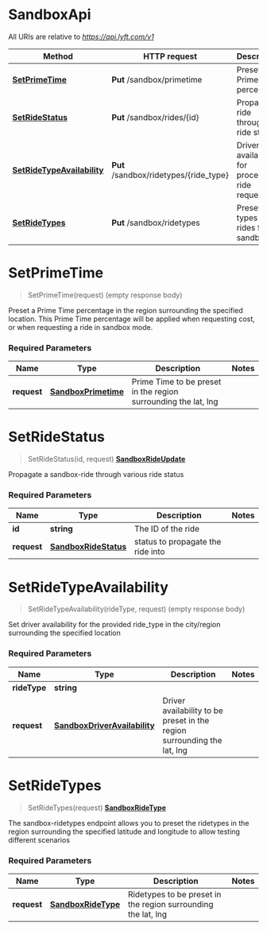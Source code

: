 # SandboxApi

All URIs are relative to *https://api.lyft.com/v1*

Method | HTTP request | Description
------------- | ------------- | -------------
[**SetPrimeTime**](SandboxApi.md#SetPrimeTime) | **Put** /sandbox/primetime | Preset Prime Time percentage
[**SetRideStatus**](SandboxApi.md#SetRideStatus) | **Put** /sandbox/rides/{id} | Propagate ride through ride status
[**SetRideTypeAvailability**](SandboxApi.md#SetRideTypeAvailability) | **Put** /sandbox/ridetypes/{ride_type} | Driver availability for processing ride request
[**SetRideTypes**](SandboxApi.md#SetRideTypes) | **Put** /sandbox/ridetypes | Preset types of rides for sandbox


# **SetPrimeTime**
> SetPrimeTime(request)  (empty response body)

Preset a Prime Time percentage in the region surrounding the specified location. This Prime Time percentage will be applied when requesting cost, or when requesting a ride in sandbox mode. 

### Required Parameters

Name | Type | Description  | Notes
------------- | ------------- | ------------- | -------------
**request** | [**SandboxPrimetime**](SandboxPrimetime.md)| Prime Time to be preset in the region surrounding the lat, lng | 

# **SetRideStatus**
> SetRideStatus(id, request) [**SandboxRideUpdate**](SandboxRideUpdate.md)

Propagate a sandbox-ride through various ride status 

### Required Parameters

Name | Type | Description  | Notes
------------- | ------------- | ------------- | -------------
**id** | **string**| The ID of the ride | 
**request** | [**SandboxRideStatus**](SandboxRideStatus.md)| status to propagate the ride into | 

# **SetRideTypeAvailability**
> SetRideTypeAvailability(rideType, request)  (empty response body)

Set driver availability for the provided ride_type in the city/region surrounding the specified location 

### Required Parameters

Name | Type | Description  | Notes
------------- | ------------- | ------------- | -------------
**rideType** | **string**|  | 
**request** | [**SandboxDriverAvailability**](SandboxDriverAvailability.md)| Driver availability to be preset in the region surrounding the lat, lng | 

# **SetRideTypes**
> SetRideTypes(request) [**SandboxRideType**](SandboxRideType.md)

The sandbox-ridetypes endpoint allows you to preset the ridetypes in the region surrounding the specified latitude and longitude to allow testing different scenarios 

### Required Parameters

Name | Type | Description  | Notes
------------- | ------------- | ------------- | -------------
**request** | [**SandboxRideType**](SandboxRideType.md)| Ridetypes to be preset in the region surrounding the lat, lng | 

